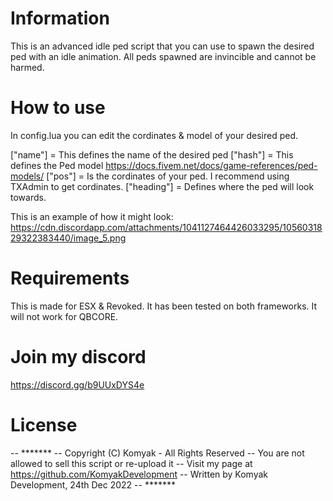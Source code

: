 # Information
This is an advanced idle ped script that you can use
to spawn the desired ped with an idle animation.
All peds spawned are invincible and cannot be harmed.

# How to use
In config.lua you can edit the cordinates & model of your desired ped.

["name"] = This defines the name of the desired ped
["hash"] = This defines the Ped model https://docs.fivem.net/docs/game-references/ped-models/
["pos"] = Is the cordinates of your ped. I recommend using TXAdmin to get cordinates.
["heading"] = Defines where the ped will look towards.

This is an example of how it might look:
https://cdn.discordapp.com/attachments/1041127464426033295/1056031829322383440/image_5.png

# Requirements
This is made for ESX & Revoked.
It has been tested on both frameworks.
It will not work for QBCORE.

# Join my discord
https://discord.gg/b9UUxDYS4e

# License
-- *******
-- Copyright (C) Komyak - All Rights Reserved
-- You are not allowed to sell this script or re-upload it
-- Visit my page at https://github.com/KomyakDevelopment
-- Written by Komyak Development, 24th Dec 2022
-- *******

